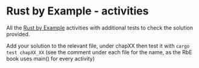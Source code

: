 # Rust by Example - activities

All the [Rust by Example](https://doc.rust-lang.org/rust-by-example/index.html) activities with additional tests to check the solution provided.

Add your solution to the relevant file, under chapXX then test it with `cargo test chapXX_XX` (see the comment under each file for the name, 
as the RbE book uses main() for every activity)